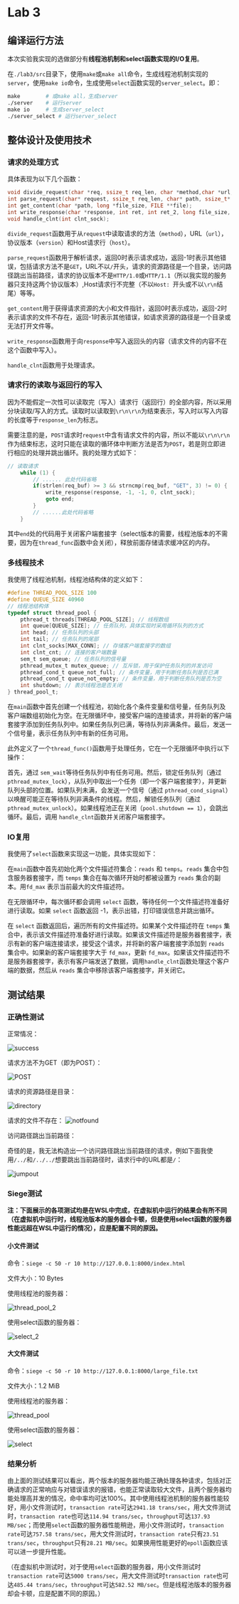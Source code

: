 # Lab 3

## 编译运行方法

本次实验我实现的选做部分有**线程池机制和select函数实现的I/O复用**。

在`./lab3/src`目录下，使用`make`或`make all`命令，生成线程池机制实现的`server`，使用`make io`命令，生成使用`select`函数实现的`server_select`。即：

```makefile
make 		# 或make all，生成server
./server 	# 运行server
make io		# 生成server_select
./server_select	# 运行server_select
```

## 整体设计及使用技术

### 请求的处理方式

具体表现为以下几个函数：

```c
void divide_request(char *req, ssize_t req_len, char *method,char *url,char *version,char *host);
int parse_request(char* request, ssize_t req_len, char* path, ssize_t* path_len, char *version);
int get_content(char *path, long *file_size, FILE **file);
int write_response(char *response, int ret, int ret_2, long file_size, int clnt_sock);
void handle_clnt(int clnt_sock);
```

`divide_request`函数用于从`request`中读取请求的方法（`method`），URL（`url`），协议版本（`version`）和Host请求行（`host`）。

`parse_request`函数用于解析请求，返回0时表示请求成功，返回-1时表示其他错误，包括请求方法不是`GET`，URL不以`/`开头，请求的资源路径是一个目录，访问路径跳出当前路径，请求的协议版本不是`HTTP/1.0`或`HTTP/1.1`（所以我实现的服务器只支持这两个协议版本）,Host请求行不完整（不以`Host: `开头或不以`\r\n`结尾）等等。

`get_content`用于获得请求资源的大小和文件指针，返回0时表示成功，返回-2时表示请求的文件不存在，返回-1时表示其他错误，如请求资源的路径是一个目录或无法打开文件等。

`write_response`函数用于向`response`中写入返回头的内容（请求文件的内容不在这个函数中写入）。

`handle_clnt`函数用于处理请求。

### 请求行的读取与返回行的写入

因为不能假定一次性可以读取完（写入）请求行（返回行）的全部内容，所以采用分块读取/写入的方式。读取时以读取到`\r\n\r\n`为结束表示，写入时以写入内容的长度等于`response_len`为标志。

需要注意的是，`POST`请求时`request`中含有请求文件的内容，所以不能以`\r\n\r\n`作为结束标志，这时只能在读取的循环体中判断方法是否为`POST`，若是则立即进行相应的处理并跳出循环。我的处理方式如下：

```c
// 读取请求
    while (1) {
        // ...... 此处代码省略
        if(strlen(req_buf) >= 3 && strncmp(req_buf, "GET", 3) != 0) {
            write_response(response, -1, -1, 0, clnt_sock);
            goto end;
        }
        // ......此处代码省略
    }
```

其中`end`处的代码用于关闭客户端套接字（select版本的需要，线程池版本的不需要，因为在`thread_func`函数中会关闭），释放前面存储请求缓冲区的内存。

### 多线程技术

我使用了线程池机制，线程池结构体的定义如下：

```c
#define THREAD_POOL_SIZE 100
#define QUEUE_SIZE 40960
// 线程池结构体
typedef struct thread_pool {
    pthread_t threads[THREAD_POOL_SIZE]; // 线程数组
    int queue[QUEUE_SIZE]; // 任务队列，具体实现时采用循环队列的方式
    int head; // 任务队列的头部
    int tail; // 任务队列的尾部
    int clnt_socks[MAX_CONN]; // 存储客户端套接字的数组
    int clnt_cnt; // 连接的客户端数量
    sem_t sem_queue; // 任务队列的信号量
    pthread_mutex_t mutex_queue; // 互斥锁，用于保护任务队列的并发访问
    pthread_cond_t queue_not_full; // 条件变量，用于判断任务队列是否已满
    pthread_cond_t queue_not_empty; // 条件变量，用于判断任务队列是否为空
    int shutdown; // 表示线程池是否关闭
} thread_pool_t;
```

在`main`函数中首先创建一个线程池，初始化各个条件变量和信号量，任务队列及客户端数组初始化为空。在无限循环中，接受客户端的连接请求，并将新的客户端套接字添加到任务队列中。如果任务队列已满，等待队列非满条件。最后，发送一个信号量，表示任务队列中有新的任务可用。

此外定义了一个`thread_func()`函数用于处理任务，它在一个无限循环中执行以下操作：

首先，通过 `sem_wait`等待任务队列中有任务可用。然后，锁定任务队列（通过 `pthread_mutex_lock`），从队列中取出一个任务（即一个客户端套接字），并更新队列头部的位置。如果队列未满，会发送一个信号（通过 `pthread_cond_signal`）以唤醒可能正在等待队列非满条件的线程。然后，解锁任务队列（通过 `pthread_mutex_unlock`）。如果线程池正在关闭（`pool.shutdown == 1`），会跳出循环。最后，调用 `handle_clnt`函数并关闭客户端套接字。

### IO复用

我使用了`select`函数来实现这一功能，具体实现如下：

在`main`函数中首先初始化两个文件描述符集合：`reads` 和 `temps`。`reads` 集合中包含服务器套接字，而 `temps` 集合在每次循环开始时都被设置为 `reads` 集合的副本。用`fd_max` 表示当前最大的文件描述符。

在无限循环中，每次循环都会调用 `select` 函数，等待任何一个文件描述符准备好进行读取。如果 `select` 函数返回 -1，表示出错，打印错误信息并跳出循环。

在 `select` 函数返回后，遍历所有的文件描述符。如果某个文件描述符在 `temps` 集合中，表示该文件描述符准备好进行读取。如果该文件描述符是服务器套接字，表示有新的客户端连接请求，接受这个请求，并将新的客户端套接字添加到 `reads` 集合中。如果新的客户端套接字大于 `fd_max`，更新 `fd_max`。如果该文件描述符不是服务器套接字，表示有客户端发送了数据，调用`handle_clnt`函数处理这个客户端的数据，然后从 `reads` 集合中移除该客户端套接字，并关闭它。

## 测试结果

### 正确性测试

正常情况：

![success](./figs/success.png)

请求方法不为GET（即为POST）：

![POST](./figs/POST.png)

请求的资源路径是目录：

![directory](./figs/directory.png)

请求的文件不存在：
![notfound](./figs/notfound.png)

访问路径跳出当前路径：

奇怪的是，我无法构造出一个访问路径跳出当前路径的请求，例如下面我使用`/../`和`/../../`想要跳出当前路径时，请求行中的URL都是`/`：

![jumpout](./figs/jumpout.png)

### Siege测试

**注：下面展示的各项测试均是在WSL中完成，在虚拟机中运行的结果会有所不同（在虚拟机中运行时，线程池版本的服务器会卡顿，但是使用select函数的服务器性能远超在WSL中运行的情况），应是配置不同的原因。**

#### 小文件测试

命令：`siege -c 50 -r 10 http://127.0.0.1:8000/index.html`

文件大小：10 Bytes

使用线程池的服务器：

![thread_pool_2](./figs/siege_thread_pool_2.png)

使用select函数的服务器：

![select_2](./figs/siege_select_2.png)

#### 大文件测试

命令：`siege -c 50 -r 10 http://127.0.0.1:8000/large_file.txt`

文件大小：1.2 MiB

使用线程池的服务器：

![thread_pool](./figs/siege_thread_pool.png)

使用select函数的服务器：

![select](./figs/siege_select.png)

### 结果分析

由上面的测试结果可以看出，两个版本的服务器均能正确处理各种请求，包括对正确请求的正常响应与对错误请求的报错，也能正常读取较大文件，且两个服务器均能处理高并发的情况，命中率均可达100%。其中使用线程池机制的服务器性能较好，用小文件测试时，`transaction rate`可达`2941.18 trans/sec`，用大文件测试时，`transaction rate`也可达`114.94 trans/sec`，`throughput`可达`137.93 MB/sec`；而使用`select`函数的服务器性能稍逊，用小文件测试时，`transaction rate`可达`757.58 trans/sec`，用大文件测试时，`transaction rate`只有`23.51 trans/sec`，`throughput`只有`28.21 MB/sec`。如果换用性能更好的`epoll`函数应该可以进一步提升性能。

（在虚拟机中测试时，对于使用`select`函数的服务器，用小文件测试时`transaction rate`可达`5000 trans/sec`，用大文件测试时`transaction rate`也可达`485.44 trans/sec`，`throughput`可达`582.52 MB/sec`。但是线程池版本的服务器却会卡顿，应是配置不同的原因。）




